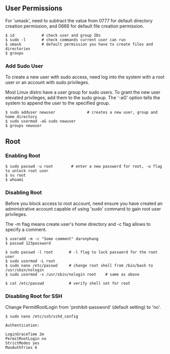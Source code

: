 ## User Permissions

For 'umask', need to subtract the value from 0777 for default directory creation permission, and 0666 for default file creation permission.

```console
$ id            # check user and group IDs
$ sudo -l       # check commands current user can run
$ umask         # default permission you have to create files and directories
$ groups
```

### Add Sudo User

To create a new user with sudo access, need log into the system with a root user or an account with sudo privileges.

Most Linux distro have a user group for sudo users. To grant the new user elevated privileges, add them to the sudo group. The '-aG' option tells the system to append the user to the specified group.

```console
$ sudo adduser newuser              # creates a new user, group and home directory
$ sudo usermod -aG sudo newuser
$ groups newuser
```

## Root

### Enabling Root

```console
$ sudo passwd -u root        # enter a new password for root, -u flag to unlock root user
$ su root
$ whoami
```

### Disabling Root

Before you block access to root account, need ensure you have created an administrative account capable of using 'sudo' command to gain root user privileges. 

The -m flag means create user's home directory and -c flag allows to specify a comment.

```console
$ useradd -m -c "Some comment" daronphang
$ passwd 123password
```

```console
$ sudo passwd -l root       # -l flag to lock password for the root user
$ sudo usermod -L root
$ sudo nano /etc/passwd     # change root shell from /bin/bash to /usr/sbin/nologin
$ sudo usermod -s /usr/sbin/nologin root    # same as above

$ cat /etc/passwd           # verify shell set for root
```

### Disabling Root for SSH

Change PermitRootLogin from 'prohibit-password' (default setting) to 'no'.

```console
$ sudo nano /etc/ssh/sshd_config
```

```config
Authentication:

LoginGraceTime 2m
PermitRootLogin no
StrictModes yes
MaxAuthTries 6
```

